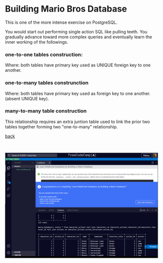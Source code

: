 # Building Mario Bros Database

This is one of the more intense exercise on PostgreSQL.

You would start out performing single action SQL like pulling teeth.  You gradually advance toward more complex queries and eventually learn the inner working of the followings. 

### **one-to-one** tables construction:

Where: both tables have primary key used as UNIQUE foreign key to one another.

### **one-to-many** tables construnction

Where: both tables have primary key used as foreign key to one another.  (absent UNIQUE key).

### **many-to-many** table construction

This relationship requires an extra juntion table used to link the prior two tables together forming two "one-to-many" relationship.

[back](https://github.com/hurricanemark/relational_database#learn-relational-databases-by-building-a-mario-database)

<br>

![snapshot](../Snapthots/MarioDatabase.PNG)
